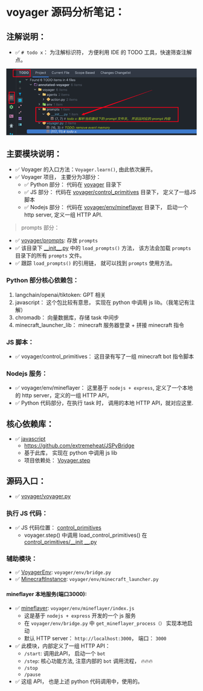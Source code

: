 # voyager 源码分析笔记：

## 注解说明：

- ✅️ `# todo x`： 为注解标识符， 方便利用 IDE 的 TODO 工具，快速筛查注解点。

![](./images/note-1.png)

## 主要模块说明：

- ✅️ Voyager 的入口方法：`Voyager.learn()`, 由此依次展开。
- ✅️ Voyager 项目， 主要分为3部分：
    - ✅️ Python 部分： 代码在 [voyager](voyager) 目录下
    - ✅️ JS 部分： 代码在 [voyager/control_primitives](voyager/control_primitives) 目录下， 定义了一组JS脚本
    - ✅️ Nodejs 部分： 代码在 [voyager/env/mineflayer](voyager/env/mineflayer) 目录下， 启动一个 http server, 定义一组
      HTTP API.

> prompts 部分：

- ✅️ [voyager/prompts](voyager/prompts): 存放 `prompts` 
- ✅️ 该目录下 [\_\_init__.py](voyager/prompts/__init__.py) 中的 `load_prompts()` 方法， 该方法会加载 `prompts` 目录下的所有 `prompts` 文件。
- ✅️ 跟踪 `load_prompts()` 的引用链， 就可以找到 `prompts` 使用方法。

### Python 部分核心依赖包：

1. langchain/openai/tiktoken: GPT 相关
2. javascript： 这个包比较有意思， 实现在 python 中调用 js lib。（我笔记有注解）
3. chromadb： 向量数据库，存储 task 中间步
4. minecraft_launcher_lib： minecraft 服务器登录 + 拼接 minecraft 指令

### JS 脚本：

- ✅️ voyager/control_primitives： 这目录有写了一组 minecraft bot 指令脚本

### Nodejs 服务：


- ✅️ voyager/env/mineflayer： 这里基于 `nodejs + express`, 定义了一个本地的 http server，定义的一组 HTTP API，
- ✅️ Python 代码部分，在执行 task 时， 调用的本地 HTTP API，就对应这里.



## 核心依赖库：

- ✅️ [javascript](https://pypi.org/project/javascript/)
    - https://github.com/extremeheat/JSPyBridge
    - 基于此库， 实现在 python 中调用 js lib
    - 项目依赖处： [Voyager.step](Voyager.step)

## 源码入口：

- ✅️ [voyager/voyager.py](voyager/voyager.py)

### 执行 JS 代码：

- ✅️ JS 代码位置： [control_primitives](voyager/control_primitives)
    - voyager.step() 中调用 load_control_primitives() 在 [control_primitives/__init
      __.py](voyager/control_primitives/__init__.py)

### 辅助模块：

- ✅️ [VoyagerEnv](voyager/env/bridge.py): `voyager/env/bridge.py`
- ✅️ [MinecraftInstance](voyager/env/minecraft_launcher.py): `voyager/env/minecraft_launcher.py`

#### mineflayer 本地服务(端口3000):

- ✅️ [mineflayer](voyager/env/mineflayer/index.js): `voyager/env/mineflayer/index.js`
    - 这是基于 `nodejs + express` 开发的一个 js 服务
    - 在 `voyager/env/bridge.py` 中 `get_mineflayer_process（）` 实现本地启动
    - 默认 HTTP server： `http://localhost:3000`， 端口： `3000`
- ✅️ 此模块，内部定义了一组 HTTP API：
    - `/start`: 调用此API， 启动一个 `bot`
    - `/step`: 核心功能方法, 注意内部的 `bot` 调用流程， 🔥️🔥️🔥️
    - `/stop`
    - `/pause`
- ✅️ 这组 API， 也是上述 python 代码调用中，使用的。


